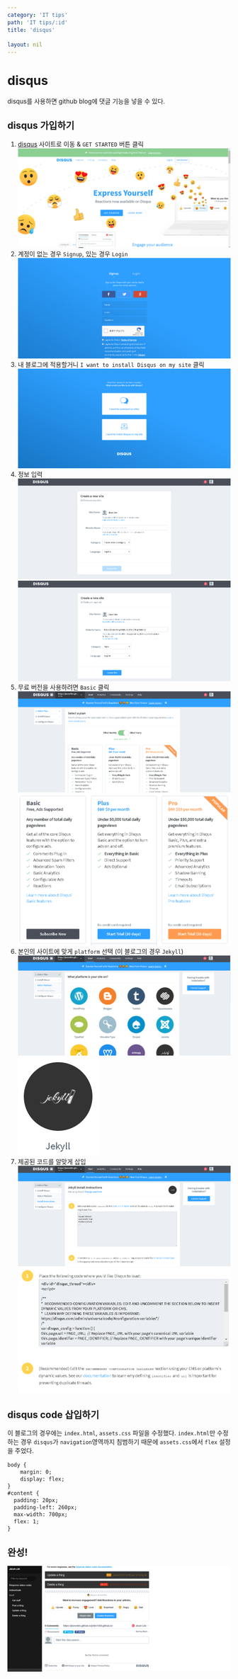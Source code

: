 ```yaml
---
category: 'IT tips'
path: 'IT tips/:id'
title: 'disqus'

layout: nil
---
```


# disqus
disqus를 사용하면 github blog에 댓글 기능을 넣을 수 있다.

## disqus 가입하기
1. [disqus](https://disqus.com/) 사이트로 이동 & `GET STARTED` 버튼 클릭
![disqus.com](../img/disqus/disqus_1.PNG)
2. 계정이 없는 경우 `Signup`, 있는 경우 `Login`
![signup](../img/disqus/disqus_2.PNG)
3. 내 블로그에 적용할거니 `I want to install Disqus on my site` 클릭
![signup](../img/disqus/disqus_3.PNG)
4. 정보 입력
![input data before](../img/disqus/disqus_4.PNG)
![input data after](../img/disqus/disqus_5.PNG)
5. 무료 버전을 사용하려면 `Basic` 클릭
![version](../img/disqus/disqus_6.PNG)
![basix](../img/disqus/disqus_7.PNG)
6. 본인의 사이트에 맞게 `platform` 선택 (이 블로그의 경우 `Jekyll`)
![PLATFORM](../img/disqus/disqus_8.PNG)
![Jekyll](../img/disqus/disqus_9.PNG)
8. 제공된 코드를 알맞게 삽입
![code1](../img/disqus/disqus_10.PNG)
![code2](../img/disqus/disqus_11.PNG)

## disqus code 삽입하기
이 블로그의 경우에는 `index.html`, `assets.css` 파일을 수정했다.
`index.html`만 수정하는 경우 `disqus`가 `navigation`영역까지 침범하기 때문에 `assets.css`에서 `flex` 설정을 주었다.

```
body {
    margin: 0;
    display: flex;
}
#content {
  padding: 20px;
  padding-left: 260px;
  max-width: 700px;
  flex: 1;
}
```

## 완성!
![compelete](../img/disqus/disqus_12.PNG)
